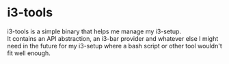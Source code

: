 # i3-tools
i3-tools is a simple binary that helps me manage my i3-setup.  
It contains an API abstraction, an i3-bar provider and whatever else I might need in the future for my i3-setup where a bash script or other tool wouldn't fit well enough.
